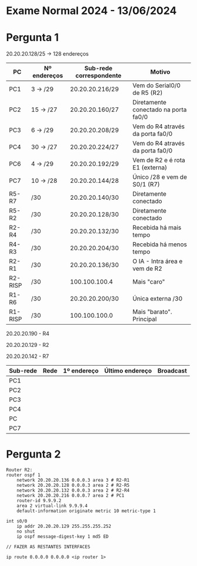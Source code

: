 # Exame Normal 2024 - 13/06/2024

# Pergunta 1

20.20.20.128/25 -> 128 endereços

| PC      | Nº endereços | Sub-rede correspondente | Motivo                               |
| ------- | ------------ | ----------------------- | ------------------------------------ |
| PC1     | 3 -> /29     | 20.20.20.216/29         | Vem do Serial0/0 de R5 (R2)          |
| PC2     | 15 -> /27    | 20.20.20.160/27         | Diretamente conectado na porta fa0/0 |
| PC3     | 6 -> /29     | 20.20.20.208/29         | Vem do R4 através da porta fa0/0     |
| PC4     | 30 -> /27    | 20.20.20.224/27         | Vem do R4 através da porta fa0/0     |
| PC6     | 4 -> /29     | 20.20.20.192/29         | Vem de R2 e é rota E1 (externa)      |
| PC7     | 10 -> /28    | 20.20.20.144/28         | Único /28 e vem de S0/1 (R7)         |
| R5-R7   | /30          | 20.20.20.140/30         | Diretamente conectado                |
| R5-R2   | /30          | 20.20.20.128/30         | Diretamente conectado                |
| R2-R4   | /30          | 20.20.20.132/30         | Recebida há mais tempo               |
| R4-R3   | /30          | 20.20.20.204/30         | Recebida há menos tempo              |
| R2-R1   | /30          | 20.20.20.136/30         | O IA - Intra área e vem de R2        |
| R2-RISP | /30          | 100.100.100.4           | Mais "caro"                          |
| R1-R6   | /30          | 20.20.20.200/30         | Única externa /30                    |
| R1-RISP | /30          | 100.100.100.0           | Mais "barato". Principal             |

20.20.20.190 - R4

20.20.20.129 - R2

20.20.20.142 - R7

| Sub-rede | Rede | 1º endereço | Último endereço | Broadcast |
| -------- | ---- | ----------- | --------------- | --------- |
| PC1      |      |             |                 |           |
| PC2      |      |             |                 |           |
| PC3      |      |             |                 |           |
| PC4      |      |             |                 |           |
| PC       |      |             |                 |           |
| PC7      |      |             |                 |           |

# Pergunta 2

```
Router R2:
router ospf 1
	network 20.20.20.136 0.0.0.3 area 3 # R2-R1
	network 20.20.20.128 0.0.0.3 area 2 # R2-R5
	network 20.20.20.132 0.0.0.3 area 2 # R2-R4
	network 20.20.20.216 0.0.0.7 area 2 # PC1
	router-id 9.9.9.2
	area 2 virtual-link 9.9.9.4
	default-information originate metric 10 metric-type 1

int s0/0
	ip addr 20.20.20.129 255.255.255.252
	no shut
	ip ospf message-digest-key 1 md5 ED

// FAZER AS RESTANTES INTERFACES

ip route 0.0.0.0 0.0.0.0 <ip router 1>
```
